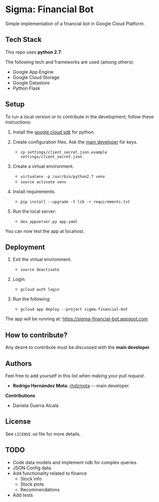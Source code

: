 # Sigma: Financial Bot

Simple implementation of a financial bot in Google Cloud Platform.

## Tech Stack 

This repo uses **python 2.7**.

The following tech and frameworks are used (among others):

* Google App Engine
* Google Cloud Storage
* Google Datastore
* Python Flask

## Setup

To run a local version or to contribute in the development,
follow these instructions:

1. Install the [google cloud sdk](https://cloud.google.com/sdk/docs/quickstart-linux) for python. 

2. Create configuration files. Ask the [main developer](https://github.com/rhdzmota) for keys.
    * `cp settings/client_secret.json.example settings/client_secret.json`
     
3. Create a virtual environment.
    * `virtualenv -p /usr/bin/python2.7 venv`
    * `source activate venv`
    
4. Install requirements. 
    * `pip install --upgrade -t lib -r requirements.txt`
    
5. Run the local server:
    * `dev_appserver.py app.yaml`
    
You can now test the app at locahost.

## Deployment

1. Exit the virtual environment.
    * `source deactivate`

2. Login. 
    * `gcloud auth login`

3. Run the following:
    * `gcloud app deploy --project sigma-financial-bot`

The app will be running at: https://sigma-financial-bot.appspot.com 

## How to contribute? 

Any desire to contribute must be discussed with the **main developer**. 

## Authors

Feel free to add yourself in this list when making your _pull request_. 

* **Rodrigo Hernández Mota**: [rhdzmota](https://github.com/rhdzmota) -- main developer.

**Contributions**
* Daniela Guerra Alcalá

## License

See `LICENSE.md` file for more details. 

## TODO

* Code data models and implement ndb for complex queries.
* JSON Config data.
* Add functionality related to finance
    * Stock info
    * Stock plots
    * Recommendations
* Add tests
